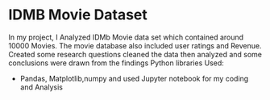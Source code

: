 # IDMB Movie Dataset

In my project, I Analyzed IDMb Movie data set which contained around 10000 Movies. The movie database also included user ratings and Revenue. 
Created some research questions cleaned the data then analyzed and some conclusions were drawn from the findings
Python libraries Used:
* Pandas, Matplotlib,numpy and used Jupyter notebook for my coding and Analysis


